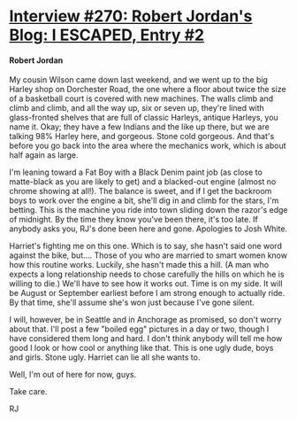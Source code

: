 # [Interview #270: Robert Jordan's Blog: I ESCAPED, Entry #2](https://www.theoryland.com/intvmain.php?i=270#2)

#### Robert Jordan

My cousin Wilson came down last weekend, and we went up to the big Harley shop on Dorchester Road, the one where a floor about twice the size of a basketball court is covered with new machines. The walls climb and climb and climb, and all the way up, six or seven up, they're lined with glass-fronted shelves that are full of classic Harleys, antique Harleys, you name it. Okay; they have a few Indians and the like up there, but we are talking 98% Harley here, and gorgeous. Stone cold gorgeous. And that's before you go back into the area where the mechanics work, which is about half again as large.

I'm leaning toward a Fat Boy with a Black Denim paint job (as close to matte-black as you are likely to get) and a blacked-out engine (almost no chrome showing at all!). The balance is sweet, and if I get the backroom boys to work over the engine a bit, she'll dig in and climb for the stars, I'm betting. This is the machine you ride into town sliding down the razor's edge of midnight. By the time they know you've been there, it's too late. If anybody asks you, RJ's done been here and gone. Apologies to Josh White.

Harriet's fighting me on this one. Which is to say, she hasn't said one word against the bike, but.... Those of you who are married to smart women know how this routine works. Luckily, she hasn't made this a hill. (A man who expects a long relationship needs to chose carefully the hills on which he is willing to die.) We'll have to see how it works out. Time is on my side. It will be August or September earliest before I am strong enough to actually ride. By that time, she'll assume she's won just because I've gone silent.

I will, however, be in Seattle and in Anchorage as promised, so don't worry about that. I'll post a few "boiled egg" pictures in a day or two, though I have considered them long and hard. I don't think anybody will tell me how good I look or how cool or anything like that. This is one ugly dude, boys and girls. Stone ugly. Harriet can lie all she wants to.

Well, I'm out of here for now, guys.

Take care.

RJ

